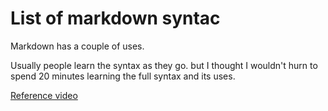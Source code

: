 # List of markdown syntac

Markdown has a couple of uses.

Usually people learn the syntax as they go. but I thought I wouldn't hurn to spend 20 minutes learning the full syntax and its uses.

[Reference video](https://www.youtube.com/watch?v=HUBNt18RFbo "Markdown Crash Course")
